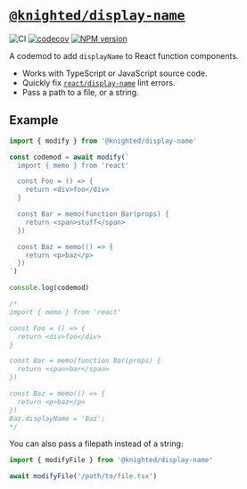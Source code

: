 # [`@knighted/display-name`](https://www.npmjs.com/package/@knighted/display-name)

![CI](https://github.com/knightedcodemonkey/display-name/actions/workflows/ci.yml/badge.svg)
[![codecov](https://codecov.io/gh/knightedcodemonkey/display-name/graph/badge.svg?token=R2GF8WJmXE)](https://codecov.io/gh/knightedcodemonkey/display-name)
[![NPM version](https://img.shields.io/npm/v/@knighted/display-name.svg)](https://www.npmjs.com/package/@knighted/display-name)

A codemod to add `displayName` to React function components.

- Works with TypeScript or JavaScript source code.
- Quickly fix [`react/display-name`](https://github.com/jsx-eslint/eslint-plugin-react/blob/master/docs/rules/display-name.md) lint errors.
- Pass a path to a file, or a string.

## Example

```ts
import { modify } from '@knighted/display-name'

const codemod = await modify(`
  import { memo } from 'react'

  const Foo = () => {
    return <div>foo</div>
  }

  const Bar = memo(function Bar(props) {
    return <span>stuff</span>
  })

  const Baz = memo(() => {
    return <p>baz</p>
  })
`)

console.log(codemod)

/*
import { memo } from 'react'

const Foo = () => {
  return <div>foo</div>
}

const Bar = memo(function Bar(props) {
  return <span>bar</span>
})

const Baz = memo(() => {
  return <p>baz</p>
})
Baz.displayName = 'Baz';
*/
```

You can also pass a filepath instead of a string:

```ts
import { modifyFile } from '@knighted/display-name'

await modifyFile('/path/to/file.tsx')
```
